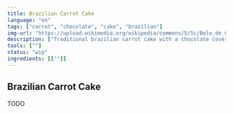 ```yaml
---
title: Brazilian Carrot Cake
language: "en"
tags: ["carrot", "chocolate", "cake", "brazilian"]
img-url: "https://upload.wikimedia.org/wikipedia/commons/5/5c/Bolo_de_Cenoura_%28diagonal%29%2C_08-12-2020.jpg"
description: ["Traditional brazilian carrot cake with a chocolate cover"]
tools: [""]
status: "wip"
ingredients: [[""]]
---
```


## Brazilian Carrot Cake

TODO